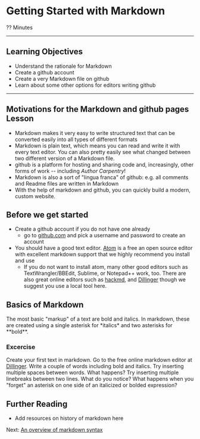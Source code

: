 #  Getting Started with Markdown
?? Minutes

-------------------------

## Learning Objectives

* Understand the rationale for Markdown
* Create a github account
* Create a very Markdown file on github
* Learn about some other options for editors writing github

----------------------------------------------------

## Motivations for the Markdown and github pages Lesson
* Markdown makes it very easy to write structured text that can be converted easily into all types of different formats
* Markdown is plain text, which means you can read and write it with every text editor. You can also pretty easily see what changed between two different version of a Markdown file.
* github is a platform for hosting and sharing code and, increasingly, other forms of work -- including *Author Carpentry*!
* Markdown is also a sort of "lingua franca" of github: e.g. all comments and Readme files are written in Markdown
* With the help of markdown and github, you can quickly build a modern, custom website.


## Before we get started

* Create a github account if you do not have one already
  * go to [github.com](https://github.com) and pick a username and password to create an account
* You should have a good text editor. [Atom](http://atom.io/) is a free an open source editor with excellent markdown support that we highly recommend you install and use
  * If you do not want to install atom, many other good editors such as TextWrangler/BBEdit, Sublime, or Notepad++ work, too. There are also great online editors such as [hackmd](https://hackmd.io/), and [Dillinger](http://dillinger.io/) though we suggest you use a local tool here.

## Basics of Markdown

The most basic "markup" of a text are bold and italics. In markdown, these are created using a single asterisk for \*italics\*  and two asterisks for \*\*bold\*\*.

### Excercise

Create your first text in markdown. Go to the free online markdown editor at [Dillinger](http://dillinger.io/). Write a couple of words including bold and italics. Try inserting multiple spaces between words. What happens? Try inserting multiple linebreaks between two lines. What do you notice?
What happens when you "forget" an asterisk on one side of an italicized or bolded expression?


## Further Reading
- Add resources on history of markdown here



Next: [An overview of markdown syntax](01-markdown-syntax.html)

